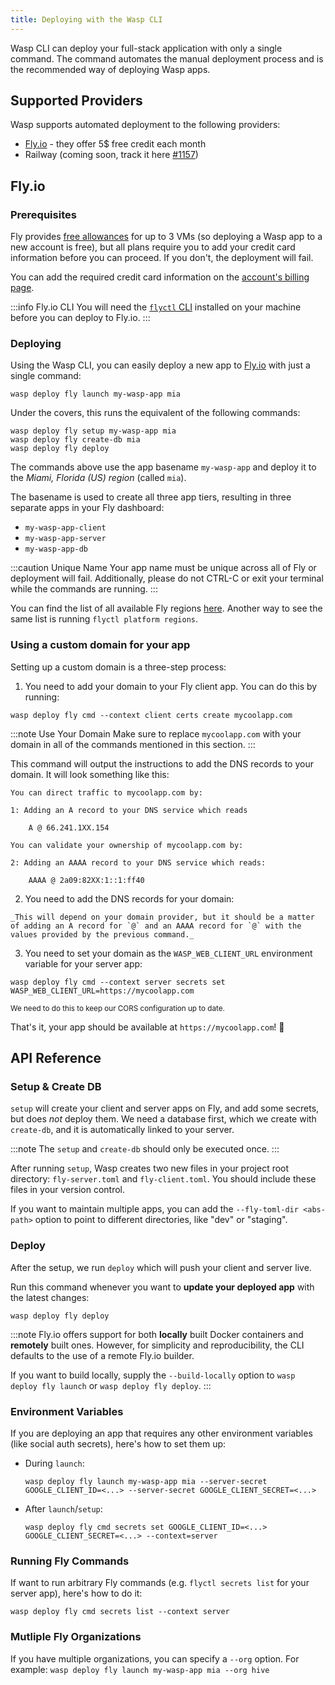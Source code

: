 ```yaml
---
title: Deploying with the Wasp CLI
---
```


Wasp CLI can deploy your full-stack application with only a single command.
The command automates the manual deployment process and is the recommended way of deploying Wasp apps.

## Supported Providers

Wasp supports automated deployment to the following providers:
- [Fly.io](#flyio) - they offer 5$ free credit each month
- Railway (coming soon, track it here [#1157](https://github.com/wasp-lang/wasp/pull/1157))

## Fly.io

### Prerequisites

Fly provides [free allowances](https://fly.io/docs/about/pricing/#plans) for up to 3 VMs (so deploying a Wasp app to a new account is free), but all plans require you to add your credit card information before you can proceed. If you don't, the deployment will fail.

You can add the required credit card information on the [account's billing page](https://fly.io/dashboard/personal/billing).

:::info Fly.io CLI
You will need the [`flyctl` CLI](https://fly.io/docs/hands-on/install-flyctl/) installed on your machine before you can deploy to Fly.io.
:::

### Deploying

Using the Wasp CLI, you can easily deploy a new app to [Fly.io](https://fly.io) with just a single command:
```shell
wasp deploy fly launch my-wasp-app mia
```

Under the covers, this runs the equivalent of the following commands:
```shell
wasp deploy fly setup my-wasp-app mia
wasp deploy fly create-db mia
wasp deploy fly deploy
```

The commands above use the app basename `my-wasp-app` and deploy it to the _Miami, Florida (US) region_ (called `mia`).

The basename is used to create all three app tiers, resulting in three separate apps in your Fly dashboard:

- `my-wasp-app-client`
- `my-wasp-app-server`
- `my-wasp-app-db`

:::caution Unique Name
Your app name must be unique across all of Fly or deployment will fail. Additionally, please do not CTRL-C or exit your terminal while the commands are running.
:::

You can find the list of all available Fly regions [here](https://fly.io/docs/reference/regions/).
Another way to see the same list is running `flyctl platform regions`.

### Using a custom domain for your app

Setting up a custom domain is a three-step process:

1. You need to add your domain to your Fly client app. You can do this by running:
  ```shell
  wasp deploy fly cmd --context client certs create mycoolapp.com
  ```

  :::note Use Your Domain
  Make sure to replace `mycoolapp.com` with your domain in all of the commands mentioned in this section.
  :::

  This command will output the instructions to add the DNS records to your domain. It will look something like this:
  ```shell-session
  You can direct traffic to mycoolapp.com by:

  1: Adding an A record to your DNS service which reads

      A @ 66.241.1XX.154

  You can validate your ownership of mycoolapp.com by:

  2: Adding an AAAA record to your DNS service which reads:

      AAAA @ 2a09:82XX:1::1:ff40
  ```

  2. You need to add the DNS records for your domain:
  
    _This will depend on your domain provider, but it should be a matter of adding an A record for `@` and an AAAA record for `@` with the values provided by the previous command._

  3. You need to set your domain as the `WASP_WEB_CLIENT_URL` environment variable for your server app:

  ```shell
  wasp deploy fly cmd --context server secrets set WASP_WEB_CLIENT_URL=https://mycoolapp.com
  ```

  <small>

  We need to do this to keep our CORS configuration up to date.
  </small>

That's it, your app should be available at `https://mycoolapp.com`! 🎉


## API Reference

### Setup & Create DB

`setup` will create your client and server apps on Fly, and add some secrets, but does _not_ deploy them. We need a database first, which we create with `create-db`, and it is automatically linked to your server.

:::note
The `setup` and `create-db` should only be executed once.
:::

After running `setup`, Wasp creates two new files in your project root directory: `fly-server.toml` and `fly-client.toml`.
You should include these files in your version control.

If you want to maintain multiple apps, you can add the `--fly-toml-dir <abs-path>` option to point to different directories, like "dev" or "staging".

### Deploy

After the setup, we run `deploy` which will push your client and server live.

Run this command whenever you want to **update your deployed app** with the latest changes:
```shell
wasp deploy fly deploy
```

:::note
Fly.io offers support for both **locally** built Docker containers and **remotely** built ones. However, for simplicity and reproducibility, the CLI defaults to the use of a remote Fly.io builder.

If you want to build locally, supply the `--build-locally` option to `wasp deploy fly launch` or `wasp deploy fly deploy`.
:::

###  Environment Variables

If you are deploying an app that requires any other environment variables (like social auth secrets), here's how to set them up:

- During `launch`:
  ```
  wasp deploy fly launch my-wasp-app mia --server-secret GOOGLE_CLIENT_ID=<...> --server-secret GOOGLE_CLIENT_SECRET=<...>
  ```

- After `launch`/`setup`:
  ```
  wasp deploy fly cmd secrets set GOOGLE_CLIENT_ID=<...> GOOGLE_CLIENT_SECRET=<...> --context=server
  ```

### Running Fly Commands

If want to run arbitrary Fly commands (e.g. `flyctl secrets list` for your server app), here's how to do it:
```shell
wasp deploy fly cmd secrets list --context server
```

### Mutliple Fly Organizations

If you have multiple organizations, you can specify a `--org` option. For example: `wasp deploy fly launch my-wasp-app mia --org hive`

